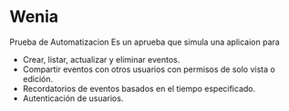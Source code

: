 # Wenia
Prueba de Automatizacion 
Es un aprueba que simula una aplicaion para 
- Crear, listar, actualizar y eliminar eventos.
- Compartir eventos con otros usuarios con permisos de solo vista o edición.
- Recordatorios de eventos basados en el tiempo especificado.
- Autenticación de usuarios.
